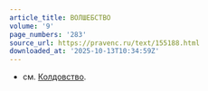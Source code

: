 ```yaml
---
article_title: ВОЛШЕБСТВО
volume: '9'
page_numbers: '283'
source_url: https://pravenc.ru/text/155188.html
downloaded_at: '2025-10-13T10:34:59Z'
---
```


- см. [Колдовство](https://pravenc.ru/text/Колдовство.html).

